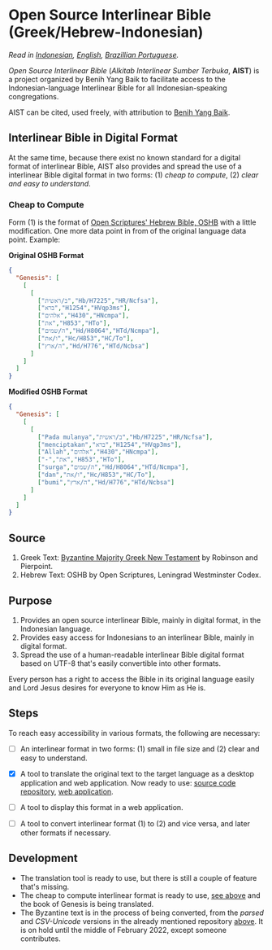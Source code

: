 # **Open Source Interlinear Bible (Greek/Hebrew-Indonesian)**
*Read in [Indonesian](https://github.com/benihyangbaik/asti#readme), [English](https://github.com/benihyangbaik/asti/blob/main/README.en.md), [Brazillian Portuguese](https://github.com/benihyangbaik/asti/blob/main/README.ptbr.md).*

*Open Source Interlinear Bible* (*Alkitab Interlinear Sumber Terbuka*,
**AIST**) is a project organized by Benih Yang Baik to facilitate access to the
Indonesian-language Interlinear Bible for all
Indonesian-speaking congregations.

AIST can be cited, used freely, with attribution to [Benih Yang
Baik](https://benihyangbaik.com).


## **Interlinear Bible in Digital Format**
At the same time, because there exist no known standard for a digital format of
interlinear Bible, AIST also provides and spread the use of a interlinear Bible
digital format in two forms: (1) *cheap to compute*, (2) *clear and easy to
understand*.


### **Cheap to Compute**
Form (1) is the format of [Open Scriptures' Hebrew Bible,
OSHB](https://github.com/openscriptures/morphhb) with a little modification.
One more data point in from of the original language data point. Example:

**Original OSHB Format**
```json
{
  "Genesis": [
    [
      [
        ["ב/ראשית","Hb/H7225","HR/Ncfsa"],
        ["ברא","H1254","HVqp3ms"],
        ["אלהים","H430","HNcmpa"],
        ["את","H853","HTo"],
        ["ה/שמים","Hd/H8064","HTd/Ncmpa"],
        ["ו/את","Hc/H853","HC/To"],
        ["ה/ארץ","Hd/H776","HTd/Ncbsa"]
      ]
    ]
  ]
}
```

**Modified OSHB Format**
```json
{
  "Genesis": [
    [
      [
        ["Pada mulanya","ב/ראשית","Hb/H7225","HR/Ncfsa"],
        ["menciptakan","ברא","H1254","HVqp3ms"],
        ["Allah","אלהים","H430","HNcmpa"],
        ["-","את","H853","HTo"],
        ["surga","ה/שמים","Hd/H8064","HTd/Ncmpa"],
        ["dan","ו/את","Hc/H853","HC/To"],
        ["bumi","ה/ארץ","Hd/H776","HTd/Ncbsa"]
      ]
    ]
  ]
}
```


## **Source**
1. Greek Text: [Byzantine Majority Greek New
   Testament](https://github/byztxt/byzantine-majority-text) by Robinson and
   Pierpoint.
2. Hebrew Text: OSHB by Open Scriptures, Leningrad Westminster Codex.


## **Purpose**
1. Provides an open source interlinear Bible, mainly in digital format, in the
   Indonesian language.
2. Provides easy access for Indonesians to an interlinear Bible, mainly in
   digital format.
3. Spread the use of a human-readable interlinear Bible digital format based on
   UTF-8 that's easily convertible into other formats.

Every person has a right to access the Bible in its original language easily
and Lord Jesus desires for everyone to know Him as He is.


## **Steps**
To reach easy accessibility in various formats, the following are necessary:
- [ ] An interlinear format in two forms: (1) small in file size and (2) clear
  and easy to understand.
- [x] A tool to translate the original text to the target language as a desktop
  application and web application. Now ready to use: [source code
  repository](https://github.com/benihyangbaik/interlinear-bible-simple-editor),
  [web application](https://ibse.benihyangbaik.com).
- [ ] A tool to display this format in a web application.
- [ ] A tool to convert interlinear format (1) to (2) and vice versa, and later
  other formats if necessary.


## **Development**
- The translation tool is ready to use, but there is still a couple of feature
  that's missing.
- The cheap to compute interlinear format is ready to use, [see
  above](https://github.com/benihyangbaik/asti/blob/main/README.en.md#cheap-to-compute)
  and the book of Genesis is being translated.
- The Byzantine text is in the process of being converted, from the *parsed*
  and *CSV-Unicode* versions in the already mentioned repository
  [above](https://github.com/benihyangbaik/asti/blob/main/README.en.md#source).
  It is on hold until the middle of February 2022, except someone contributes.
